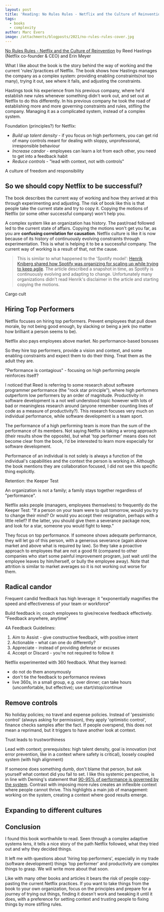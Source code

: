 ```yaml
---
layout: post
title: 'Reading: No Rules Rules - Netflix and the Culture of Reinvention'
tags:
  - books
  - complexity
author: Marc Evers
image: /attachments/blogposts/2021/no-rules-rules-cover.jpg
---
```


[No Rules Rules - Netflix and the Culture of Reinvention](https://www.norulesrules.com/) by Reed Hastings (Netflix co-founder & CEO) and Erin Meyer

What I like about the book is the story behind the way of working and the
current 'rules'/practices of Netflix. The book shows how Hastings manages the
company as a complex system: providing enabling constraints(not too many),
trying it out, see where it fails, and adjusting the constraints.

Hastings took his experience from his previous company, where he'd establish new
rules whenever something didn't work out, and set out at Netflix to do this
differently. In his previous company he took the road of establishing more and
more governing constraints and rules, stifling the company. Managing it as a
complicated system, instead of a complex system.

Foundation (principles?) for Netflix:
- _Build up talent density_ - if you focus on high performers, you can get rid of many controls meant for dealing with sloppy, unprofessional, irresponsible behaviour
- _Increase candor_ - employees can learn a lot from each other, you need to get into a feedback habit
- _Reduce controls_ - "lead with context, not with controls"

A culture of freedom and responsibility

## So we should copy Netflix to be successful?

The book describes the current way of working and how they arrived at this
through experimenting and adjusting. The risk of book like this is that people
take the current state and try to copy it. Copying the motions of Netflix (or
some other successful company) won't help you. 

A complex system like an organization has history. The past/road followed led to
the current state of affairs. Copying the motions won't get you far, as you are
**confusing correlation for causation**. Netflix culture is like it is now
because of its history of continuously evolving constraints through
experimentation. This is what is helping it to be a successful company. The
current way of working is a result of that, not the cause.

> This is similar to what happened to the 'Spotify model': [Henrik Kniberg
shared how Spotify was organizing for scaling up while trying to keep
agile](https://blog.crisp.se/wp-content/uploads/2012/11/SpotifyScaling.pdf). The
article described a snapshot in time, as Spotify is continuously evolving and
adapting to change. Unfortunately many organizations didn't read Henrik's
disclaimer in the article and starting copying the motions.

Cargo cult

## Hiring Top Performers

Netflix focuses on hiring top performers. Prevent employees that pull down morale, by not being good enough, by slacking or being a jerk (no matter how brilliant a person seems to be).

Netflix also pays employees above market. No performance-based bonuses

So they hire top performers, provide a vision and context, and some enabling constraints and expect them to do their thing. Treat them as the adult they are.

"Performance is contagious" - focusing on high performing people reinforces itself?

I noticed that Reed is referring to some research about software programmer
performance (the "rock star principle"), where high performers outperform low
performers by an order of magnitude. Productivity in software development is a
not well understood topic however with lots of bad or meaningless research
around (anyone remember counting lines of code as a measure of productivity?).
This research focuses very much on individual performance, while software
development is a team sport. 

The performance of a high performing team is more than the sum of the
performance of its members. Not saying Netflix is taking a wrong approach (their
results show the opposite), but what 'top performer' means does not become clear
from the book, I'd be interested to learn more especially for software
development.

Performance of an individual is not solely is always a function of the
individual's capabilities and the context the person is working in. Although the
book mentions they are collaboration focused, I did not see this specific thing
explicitly.

Retention: the Keeper Test 

An organization is not a family; a family stays together regardless of
"performance". 

Netflix asks people (managers, employees themselves) to
frequently do the Keeper Test: "If a person on your team were to quit tomorrow,
would you try to change their mind? Or would you accept their resignation,
perhaps with a little relief? If the latter, you should give them a severance
package now, and look for a star, someone you would fight to keep."

They focus on top performance. If someone shows adequate performance, they will
let go of this person, with a generous severance (again above market and above
what is required by law). So they take a proactive approach to employees that
are not a good fit (compared to other companies who start some painful
improvement program, just wait until the employee leaves by him/herself, or
bully the employee away). Note that attrition is similar to market averages so
it is not working out worse for them.


## Radical candor 

Frequent candid feedback has high leverage: it "exponentially magnifies the
speed and effectiveness of your team or workforce"

Build feedback in; coach employees to give/receive feedback effectively.
"Feedback anywhere, anytime"

4A Feedback Guidelines:
1. Aim to Assist - give constructive feedback, with positive intent
2. Actionable - what can one do differently?
3. Appreciate - instead of providing defense or excuses
4. Accept or Discard - you're not required to follow it

Netflix experimented with 360 feedback. What they learned:
- do not do them anonymously
- don't tie the feedback to performance reviews
- live 360s, in a small group, e.g. over dinner; can take hours (uncomfortable, but effective); use start/stop/continue

## Remove controls

No holiday policies; no travel and expense policies. Instead of 'pessimistic
control' (always asking for permission), they apply 'optimistic control',
finance checks samples after the fact. If people overspend, this does not mean a
reprimand, but it triggers to have another look at context.

Trust leads to trustworthiness

Lead with context; prerequisites: high talent density, goal is innovation (not
error prevention, like in a context where safety is critical), loosely coupled
system (with high alignment)

If someone does something dumb, don't blame that person, but ask yourself what
context did you fail to set. I like this systemic perspective, is in line with
Deming's statement that [90-95% of performance is governed by the
system](https://deming.org/dr-deming-called-for-the-elimination-of-the-annual-performance-appraisal/).
Contrast with imposing more rules creates an inflexible context where people
cannot thrive. This highlights a main job of management: working on the system,
creating a context where good results emerge.

## Expanding to different cultures

## Conclusion

I found this book worthwhile to read. Seen through a complex adaptive systems
lens, it tells a nice story of the path Netflix followed, what they tried out
and why they decided things. 

It left me with questions about 'hiring top performers', especially in my trade
(software development) things 'top performer' and productivity are complex
things to grasp. We will write more about that soon.

Like with many other books and articles it bears the risk of people copy-pasting
the current Netflix practices. If you want to take things from the book to your
own organization, focus on the principles and prepare for a journey of trying
out things, finding it doesn't work and tweaking it until it does, with a
preference for setting context and trusting people to fixing things by more
stifling rules.

